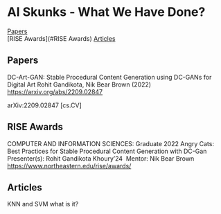 # AI Skunks - What We Have Done?

[Papers](#Papers)   
[RISE Awards](#RISE Awards)
[Articles](#Articles)

## Papers  

DC-Art-GAN: Stable Procedural Content Generation using DC-GANs for Digital Art
Rohit Gandikota, Nik Bear Brown (2022)
https://arxiv.org/abs/2209.02847

arXiv:2209.02847 [cs.CV]

  
## RISE Awards   

COMPUTER AND INFORMATION SCIENCES: Graduate 2022
Angry Cats: Best Practices for Stable Procedural Content Generation with DC-Gan
Presenter(s):​ Rohit Gandikota Khoury’24 ​
Mentor:​ Nik Bear Brown  
  https://www.northeastern.edu/rise/awards/
  
 ## Articles     

KNN and SVM what is it?
  
